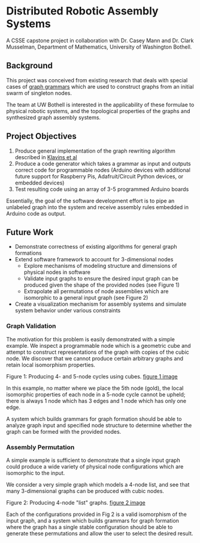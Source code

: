 # Distributed Robotic Assembly Systems

A CSSE capstone project in collaboration with Dr. Casey Mann and Dr. 
Clark Musselman, Department of Mathematics, University of Washington Bothell.

## Background

This project was conceived from existing research that deals with special 
cases of [graph grammars](https://en.wikipedia.org/wiki/Graph_rewriting) 
which are used to construct graphs from an initial swarm of singleton nodes.

The team at UW Bothell is interested in the applicability of these formulae 
to physical robotic systems, and the topological properties of the graphs and 
synthesized graph assembly systems.

## Project Objectives

1. Produce general implementation of the graph rewriting algorithm described in [Klavins et al](./docs/klavins_graphgrammars.pdf)
2. Produce a code generator which takes a grammar as input and outputs correct code for programmable nodes (Arduino devices with additional future support for Raspberry Pis, Adafruit/Circuit Python devices, or embedded devices)
3. Test resulting code using an array of 3-5 programmed Arduino boards

Essentially, the goal of the software development effort is to pipe an 
unlabeled graph into the system and receive assembly rules embedded in 
Arduino code as output.

## Future Work

* Demonstrate correctness of existing algorithms for general graph formations
* Extend software framework to account for 3-dimensional nodes
  * Explore mechanisms of modeling structure and dimensions of physical nodes in software
  * Validate input graphs to ensure the desired input graph can be produced given the shape of the provided nodes (see Figure 1)
  * Extrapolate all permutations of node assemblies which are isomorphic to a general input graph (see Figure 2)
* Create a visualization mechanism for assembly systems and simulate system behavior under various constraints

### Graph Validation

The motivation for this problem is easily demonstrated with a simple example. 
We inspect  a programmable node which is a geometric cube and attempt to construct 
representations of the graph with copies of the cubic node. We discover that we 
cannot produce certain arbitrary graphs and retain local isomorphism properties.

Figure 1: Producing 4- and 5-node cycles using cubes.
[figure 1 image](./docs/img/readme_fig1.png)

In this example, no matter where we place the 5th node (gold), the local 
isomorphic properties of each node in a 5-node cycle cannot be upheld; there 
is always 1 node which has 3 edges and 1 node which has only one edge.

A system which builds grammars for graph formation should be able to 
analyze graph input and specified node structure to determine whether 
the graph can be formed with the provided nodes.

### Assembly Permutation

A simple example is sufficient to demonstrate that a single input graph 
could produce a wide variety of physical node configurations which are 
isomorphic to the input.

We consider a very simple graph which models a 4-node list, and see that 
many 3-dimensional graphs can be produced with cubic nodes.

Figure 2: Producing 4-node "list" graphs.
[figure 2 image](./docs/img/readme_fig2.png)

Each of the configurations provided in Fig 2 is a valid isomorphism of the 
input graph, and a system which builds grammars for graph formation where 
the graph has a single stable configuration should be able to generate 
these permutations and allow the user to select the desired result.
